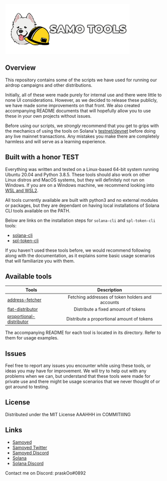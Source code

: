 <p align="left"><a href="https://samoyedcoin.com" target="_blank" rel="noopener noreferrer"><img src="assets/logo/SamoyedTools.png?raw=true" alt="samoyed logo"></a></p>

## Overview
This repository contains some of the scripts we have used for running our airdrop campaigns and other distributions. 

Initially, all of these were made purely for internal use and there were little to none UI considerations. However, as we decided to release these publicly, we have made some improvements on that front. We also created accompanying README documents that will hopefully allow you to use these in your own projects without issues.

Before using our scripts, we *strongly* recommend that you get to grips with the mechanics of using the tools on Solana's [testnet/devnet](https://docs.solana.com/cluster/rpc-endpoints) before doing any live mainnet transactions. Any mistakes you make there are completely harmless and will serve as a learning experience.


## Built with a honor TEST
Everything was written and tested on a Linux-based 64-bit system running Ubuntu 20.04 and Python 3.8.5. These tools should also work on other Linux distros and MacOS systems, but they will definitely not run on Windows. If you are on a Windows machine, we recommend looking into [WSL and WSL2](https://docs.microsoft.com/en-us/windows/wsl/install-win10).

All tools currently available are built with python3 and no external modules or packages, but they are dependant on having local installations of Solana CLI tools available on the PATH.

Below are links on the installation steps for `solana-cli` and `spl-token-cli` tools:
* [solana-cli](https://docs.solana.com/cli/install-solana-cli-tools)
* [spl-token-cli](https://spl.solana.com/token)

If you haven't used these tools before, we would recommend following along with the documentation, as it explains some basic usage scenarios that will familiarize you with them.

## Available tools
| Tools                    | Description                                      |
|--------------------------|:------------------------------------------------:|
| [address-fetcher](tools/address-fetcher)          | Fetching addresses of token holders and accounts |
| [flat-distributor](tools/flat-distributor)         | Distribute a fixed amount of tokens              |
| [proportional-distributor](tools/proportional-distributor) | Distribute a proportional amount of tokens       |

The accompanying README for each tool is located in its directory. Refer to them for usage examples.

## Issues
Feel free to report any issues you encounter while using these tools, or ideas you may have for improvement. We will try to help out with any problems when we can, but understand that these tools were made for private use and there might be usage scenarios that we never thought of or got around to testing.

## License
Distributed under the MIT License AAAHHH im COMMITIIING

## Links
* [Samoyed](https://samoyedcoin.com)
* [Samoyed Twitter](https://twitter.com/samoyedcoin)
* [Samoyed Discord](https://discord.gg/Gc5uecWZR2)
* [Solana](https://solana.com/)
* [Solana Discord](https://discord.com/invite/pquxPsq)

Contact me on Discord: praskOo#0892
